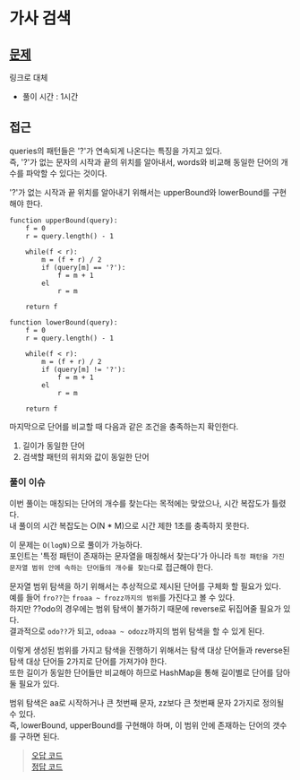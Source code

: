 # 가사 검색

## [문제](https://school.programmers.co.kr/learn/courses/30/lessons/60060)

링크로 대체

* 풀이 시간 : 1시간

## 접근

queries의 패턴들은 '?'가 연속되게 나온다는 특징을 가지고 있다.<br>
즉, '?'가 없는 문자의 시작과 끝의 위치를 알아내서, words와 비교해 동일한 단어의 개수를 파악할 수 있다는 것이다.


'?'가 없는 시작과 끝 위치를 알아내기 위해서는 upperBound와 lowerBound를 구현해야 한다.

```
function upperBound(query):
    f = 0
    r = query.length() - 1
    
    while(f < r):
        m = (f + r) / 2
        if (query[m] == '?'):
            f = m + 1
        el
            r = m
            
    return f
```

```
function lowerBound(query):
    f = 0
    r = query.length() - 1
    
    while(f < r):
        m = (f + r) / 2
        if (query[m] != '?'):
            f = m + 1
        el
            r = m
            
    return f
```

마지막으로 단어를 비교할 때 다음과 같은 조건을 충족하는지 확인한다.

1. 길이가 동일한 단어
2. 검색할 패턴의 위치와 값이 동일한 단어

### 풀이 이슈

이번 풀이는 매칭되는 단어의 개수를 찾는다는 목적에는 맞았으나, 시간 복잡도가 틀렸다.<br>
내 풀이의 시간 복잡도는 O(N * M)으로 시간 제한 1초를 충족하지 못한다.

이 문제는 `O(logN)`으로 풀이가 가능하다.<br>
포인트는 '특정 패턴이 존재하는 문자열을 매칭해서 찾는다'가 아니라 `특정 패턴을 가진 문자열 범위 안에 속하는 단어들의 개수를 찾는다`로 접근해야 한다.

문자열 범위 탐색을 하기 위해서는 추상적으로 제시된 단어를 구체화 할 필요가 있다.<br>
예를 들어 `fro??`는 `froaa ~ frozz까지의 범위`를 가진다고 볼 수 있다.<br>
하지만 ??odo의 경우에는 범위 탐색이 불가하기 때문에 reverse로 뒤집어줄 필요가 있다.<br>
결과적으로 `odo??`가 되고, `odoaa ~ odozz`까지의 범위 탐색을 할 수 있게 된다.<br>

이렇게 생성된 범위를 가지고 탐색을 진행하기 위해서는 탐색 대상 단어들과 reverse된 탐색 대상 단어들 2가지로 단어를 가져가야 한다.<br>
또한 길이가 동일한 단어들만 비교해야 하므로 HashMap을 통해 길이별로 단어를 담아둘 필요가 있다.

범위 탐색은 aa로 시작하거나 큰 첫번째 문자, zz보다 큰 첫번째 문자 2가지로 정의될 수 있다.<br>
즉, lowerBound, upperBound를 구현해야 하며, 이 범위 안에 존재하는 단어의 갯수를 구하면 된다.

> [오답 코드](https://github.com/Java-Algorithm-Study-Group/this-is-coding-test/blob/main/seungjun/src/binary_search/Daily30.java)<br>
> [정답 코드](https://github.com/Java-Algorithm-Study-Group/this-is-coding-test/blob/main/seungjun/src/binary_search/Daily30Answer.java)